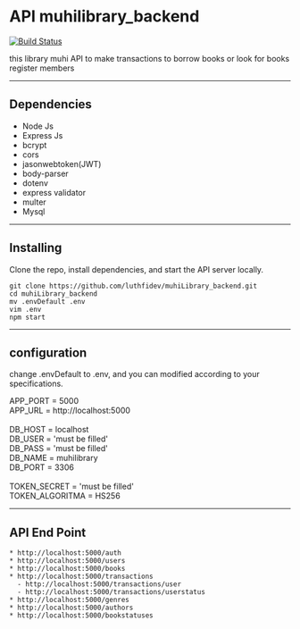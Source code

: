 # API muhilibrary_backend
 
[![Build Status](https://travis-ci.org/luthfidev/muhilibrary-backend.svg?branch=master)](https://travis-ci.org/luthfidev/muhilibrary-backend)

this library muhi API to make transactions to borrow books or look for books register members

***

## Dependencies

* Node Js
* Express Js
* bcrypt
* cors
* jasonwebtoken(JWT)
* body-parser
* dotenv
* express validator
* multer
* Mysql
  
***

## Installing

Clone the repo, install dependencies, and start the API server locally.

```shell
git clone https://github.com/luthfidev/muhiLibrary_backend.git
cd muhiLibrary_backend
mv .envDefault .env
vim .env
npm start
```
***

## configuration

change .envDefault to .env, and you can modified according to your specifications.

APP_PORT = 5000<br>
APP_URL = http://localhost:5000<br>
<br>
DB_HOST = localhost<br>
DB_USER = 'must be filled'<br>
DB_PASS = 'must be filled'<br>
DB_NAME = muhilibrary<br>
DB_PORT = 3306<br>
<br>
TOKEN_SECRET = 'must be filled'<br>
TOKEN_ALGORITMA = HS256<br>

***

## API End Point

```shell
* http://localhost:5000/auth 
* http://localhost:5000/users 
* http://localhost:5000/books
* http://localhost:5000/transactions
  - http://localhost:5000/transactions/user
  - http://localhost:5000/transactions/userstatus
* http://localhost:5000/genres
* http://localhost:5000/authors
* http://localhost:5000/bookstatuses 
```